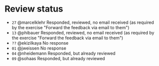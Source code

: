 # Review status
* `27` @marcelklehr Responded, reviewed, no email received (as required by the exercise "Forward the feedback via email to them")
* `13` @phibauer Responded, reviewed, no email received (as required by the exercise "Forward the feedback via email to them")
* `??` @ekizilkaya No response
* `01` @jweissen No response
* `04` @nheidemann Responded, but already reviewed
* `09` @sohaas Responded, but already reviewed
